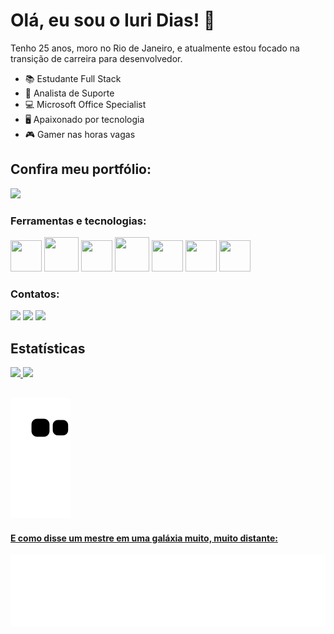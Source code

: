 # Olá, eu sou o Iuri Dias! 👋
Tenho 25 anos, moro no Rio de Janeiro, e atualmente estou focado na transição de carreira para desenvolvedor.

- 📚 Estudante Full Stack
- 🧰 Analista de Suporte
- 💻 Microsoft Office Specialist
- 🖥️ Apaixonado por tecnologia
- 🎮 Gamer nas horas vagas

## Confira meu portfólio:
<div>
  <a href="https://iuridias.github.io" target="_blank"><img src="https://img.shields.io/badge/GitHub_Pages-100000?style=for-the-badge&logo=github&logoColor=white" target="_blank"></a>
</div>

### Ferramentas e tecnologias:
<div>
<img src="https://cdn.jsdelivr.net/gh/devicons/devicon/icons/c/c-original.svg" width="50" height="50"/>
<img src="https://cdn.jsdelivr.net/gh/devicons/devicon/icons/css3/css3-original-wordmark.svg" width="55" height="55"/>
<img src="https://cdn.jsdelivr.net/gh/devicons/devicon/icons/git/git-original.svg" width="50" height="50"/>
<img src="https://cdn.jsdelivr.net/gh/devicons/devicon/icons/html5/html5-original-wordmark.svg" width="55" height="55"/>
<img src="https://cdn.jsdelivr.net/gh/devicons/devicon/icons/javascript/javascript-original.svg" width="50" height="50"/>
<img src="https://cdn.jsdelivr.net/gh/devicons/devicon/icons/mysql/mysql-original.svg" width="50" height="50" />
<img src="https://cdn.jsdelivr.net/gh/devicons/devicon/icons/nodejs/nodejs-original.svg" width="50" height="50"/>
</div>

### Contatos:
<div>
<a  href="https://instagram.com/iuriidias"  target="_blank"><img  src="https://img.shields.io/badge/-Instagram-%23E4405F?style=for-the-badge&logo=instagram&logoColor=white"  target="_blank"></a>
<a  href = "mailto:iuridias.mw@gmail.com"><img  src="https://img.shields.io/badge/Gmail-D14836?style=for-the-badge&logo=gmail&logoColor=white"  target="_blank"></a> <a  href="https://br.linkedin.com/in/iuridias-"  target="_blank"><img  src="https://img.shields.io/badge/-LinkedIn-%230077B5?style=for-the-badge&logo=linkedin&logoColor=white"  target="_blank"></a>
</div>

## Estatísticas
<div>  <a href="https://github.com/iuridias">  <img height="150em" src="https://github-readme-stats.vercel.app/api/top-langs/?username=iuridias&layout=compact&langs_count=7&theme=calm"/>  <img height="150em" src="https://github-readme-stats.vercel.app/api?username=iuridias&show_icons=true&theme=calm&include_all_commits=true&count_private=true"/>  </div>

![snake gif](https://github.com/iuridias/iuridias/blob/output/github-contribution-grid-snake.svg)
--
#### E como disse um mestre em uma galáxia muito, muito distante:
<img  src="https://raw.githubusercontent.com/iuridias/iuridias/master/img/yoda.svg"  alt="Frase do yoda em programação" width="600"/>
